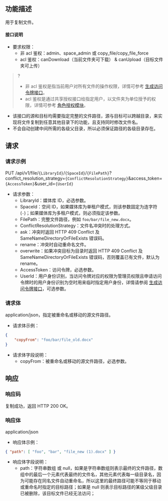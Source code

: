 ## 功能描述

用于复制文件。

#### 接口说明

- 要求权限：
    - 非 acl 鉴权：admin、space_admin 或 copy_file/copy_file_force
    - acl 鉴权：canDownload（当前文件夹可下载） & canUpload（目标文件夹可上传）
>?
> - 非 acl 鉴权是指当前用户对所有文件的操作权限，详情可参考 [生成访问令牌接口](https://cloud.tencent.com/document/product/1339/71159)。
> - acl 鉴权是通过共享授权接口给指定用户，以文件夹为单位授予的权限，详情可参考 [角色授权模块](https://cloud.tencent.com/document/product/1339/71014)。
>
- 该接口的源和目标均需要指定完整的文件路径，源与目标可以跨越目录，来实现将文件复制到任意其他目录下的功能，且支持同时修改文件名。
- 不会自动创建中间所需的各级父目录，所以必须保证路径的各级目录存在。

## 请求

### 请求示例  

PUT /api/v1/file/`{LibraryId}`/`{SpaceId}`/`{FilePath}`?conflict_resolution_strategy=`{ConflictResolutionStrategy}`&access_token=`{AccessToken}`&user_id=`{UserId}`

- 请求参数：
    - LibraryId：媒体库 ID，必选参数。
    - SpaceId：空间 ID，如果媒体库为单租户模式，则该参数固定为连字符(`-`)；如果媒体库为多租户模式，则必须指定该参数。
    - FilePath：完整文件路径，例如 `foo/bar/file_new.docx`。
    - ConflictResolutionStrategy：文件名冲突时的处理方式。
	 - ask：冲突时返回 HTTP 409 Conflict 及 SameNameDirectoryOrFileExists 错误码。
	 - rename：冲突时自动重命名文件。
	 - overwrite：如果冲突目标为目录时返回 HTTP 409 Conflict 及 SameNameDirectoryOrFileExists 错误码，否则覆盖已有文件，默认为 rename。
    - AccessToken：访问令牌，必选参数。
    - UserId：用户身份识别，当访问令牌对应的权限为管理员权限且申请访问令牌时的用户身份识别为空时用来临时指定用户身份，详情请参阅 [生成访问令牌接口](https://cloud.tencent.com/document/product/1339/71159)，可选参数。

### 请求体

application/json，指定被重命名或移动的源文件路径。

- 请求体示例：
```json
{
    "copyFrom": "foo/bar/file_old.docx"
}
```
- 请求体字段说明：
    - copyFrom：被重命名或移动的源文件路径，必选参数。

## 响应

### 响应码

复制成功，返回 HTTP 200 OK。

### 响应体

application/json

- 响应体示例：
```json
{ "path": [ "foo", "bar", "file_new (1).docx" ] }
```
- 响应体字段说明：
    - path：字符串数组 或 null，如果是字符串数组则表示最终的文件路径，数组中的最后一个元素代表最终的文件名，其他元素代表每一级目录名，因为可能存在同名文件自动重命名，所以这里的最终路径可能不等同于移动或重命名时指定的目标路径；如果是 null 则表示目标路径的某级父级目录已被删除，该目标文件已经无法访问；
